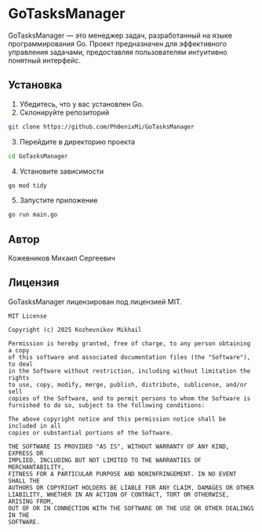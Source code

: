 # GoTasksManager
GoTasksManager — это менеджер задач, разработанный на языке программирования Go. Проект предназначен для эффективного управления задачами, предоставляя пользователям интуитивно понятный интерфейс.

## Установка
1. Убедитесь, что у вас установлен Go.
2. Склонируйте репозиторий
```bash
git clone https://github.com/Ph0enixMi/GoTasksManager
```
3. Перейдите в директорию проекта
```bash
cd GoTasksManager
```
4. Установите зависимости
```bash
go mod tidy
```
5. Запустите приложение
```bash
go run main.go
```

## Автор
Кожевников Михаил Сергеевич

## Лицензия
GoTasksManager лицензирован под лицензией MIT.

```
MIT License

Copyright (c) 2025 Kozhevnikov Mikhail

Permission is hereby granted, free of charge, to any person obtaining a copy
of this software and associated documentation files (the "Software"), to deal
in the Software without restriction, including without limitation the rights
to use, copy, modify, merge, publish, distribute, sublicense, and/or sell
copies of the Software, and to permit persons to whom the Software is
furnished to do so, subject to the following conditions:

The above copyright notice and this permission notice shall be included in all
copies or substantial portions of the Software.

THE SOFTWARE IS PROVIDED "AS IS", WITHOUT WARRANTY OF ANY KIND, EXPRESS OR
IMPLIED, INCLUDING BUT NOT LIMITED TO THE WARRANTIES OF MERCHANTABILITY,
FITNESS FOR A PARTICULAR PURPOSE AND NONINFRINGEMENT. IN NO EVENT SHALL THE
AUTHORS OR COPYRIGHT HOLDERS BE LIABLE FOR ANY CLAIM, DAMAGES OR OTHER
LIABILITY, WHETHER IN AN ACTION OF CONTRACT, TORT OR OTHERWISE, ARISING FROM,
OUT OF OR IN CONNECTION WITH THE SOFTWARE OR THE USE OR OTHER DEALINGS IN THE
SOFTWARE.
```
